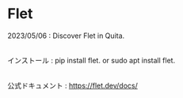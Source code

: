 # Flet

2023/05/06 : Discover Flet in Quita.<br><br>
    
インストール : pip install flet. or sudo apt install flet.<br><br>

公式ドキュメント :  https://flet.dev/docs/
